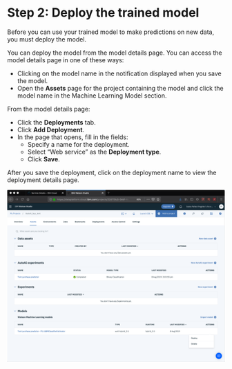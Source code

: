 # Step 2: Deploy the trained model

Before you can use your trained model to make predictions on new data, you must deploy the model.

You can deploy the model from the model details page. You can access the model details page in one of these ways:

* Clicking on the model name in the notification displayed when you save the model.
* Open the **Assets** page for the project containing the model and click the model name in the Machine Learning Model section.

From the model details page:

* Click the **Deployments** tab.
* Click **Add Deployment**.
* In the page that opens, fill in the fields:
  * Specify a name for the deployment.
  * Select “Web service” as the **Deployment type**.
  * Click **Save**.

After you save the deployment, click on the deployment name to view the deployment details page.

![](../.gitbook/assets/image%20%286%29.png)


